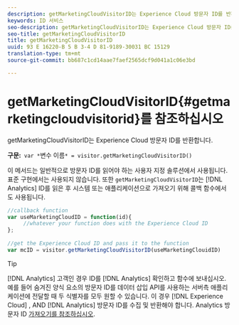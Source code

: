```yaml
---
description: getMarketingCloudVisitorID는 Experience Cloud 방문자 ID를 반환합니다.
keywords: ID 서비스
seo-description: getMarketingCloudVisitorID는 Experience Cloud 방문자 ID를 반환합니다.
seo-title: getMarketingCloudVisitorID
title: getMarketingCloudVisitorID
uuid: 93 E 16220-B 5 B 3-4 D 81-9189-30031 BC 15129
translation-type: tm+mt
source-git-commit: bb687c1cd14aae7faef2565dcf9d041a1c06e3bd

---
```



# getMarketingCloudVisitorID{#getmarketingcloudvisitorid}를 참조하십시오

getMarketingCloudVisitorID는 Experience Cloud 방문자 ID를 반환합니다.

**구문:**` var *`변수 이름`* = visitor.getMarketingCloudVisitorID()`

이 메서드는 일반적으로 방문자 ID를 읽어야 하는 사용자 지정 솔루션에서 사용됩니다. 표준 구현에서는 사용되지 않습니다. 또한 `getMarketingCloudVisitorID`는 [!DNL Analytics] ID를 읽은 후 시스템 또는 애플리케이션으로 가져오기 위해 콜백 함수에서도 사용됩니다.

```js
//callback function 
var useMarketingCloudID = function(id){ 
     //whatever your function does with the Experience Cloud ID 
}; 
 
//get the Experience Cloud ID and pass it to the function 
var mcID = visitor.getMarketingCloudVisitorID(useMarketingClouidID)
```

>[!TIP]
>
>[!DNL Analytics] 고객인 경우 ID를 [!DNL Analytics] 확인하고 함수에 보내십시오. 예를 들어 숨겨진 양식 요소의 방문자 ID를 데이터 삽입 API를 사용하는 서버측 애플리케이션에 전달할 때 두 식별자를 모두 원할 수 있습니다. 이 경우 [!DNL Experience Cloud] , AND [!DNL Analytics] 방문자 ID를 수집 및 반환해야 합니다. Analytics 방문자 ID [가져오기를 참조하십시오](../../mcvid-library/mcvid-get-set/mcvid-getanalyticsvisitorid.md).

